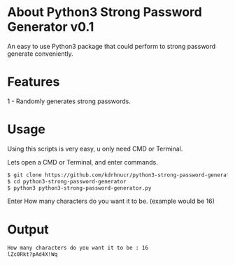 # About Python3 Strong Password Generator v0.1
An easy to use Python3 package that could perform to strong password generate conveniently.
# Features
1 - Randomly generates strong passwords.
# Usage
Using this scripts is very easy, u only need CMD or Terminal.

Lets open a CMD or Terminal, and enter commands.
```sh
$ git clone https://github.com/kdrhnucr/python3-strong-password-generator.git
$ cd python3-strong-password-generator
$ python3 python3-strong-password-generator.py
```
Enter How many characters do you want it to be. (example would be 16)
# Output
```sh
How many characters do you want it to be : 16
lZc0Rkt?pAd4X!Wq
```
